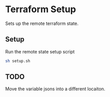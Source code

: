 # Terraform Setup

Sets up the remote terraform state.

## Setup

Run the remote state setup script

```bash
sh setup.sh
```

## TODO

Move the variable jsons into a different locaiton.